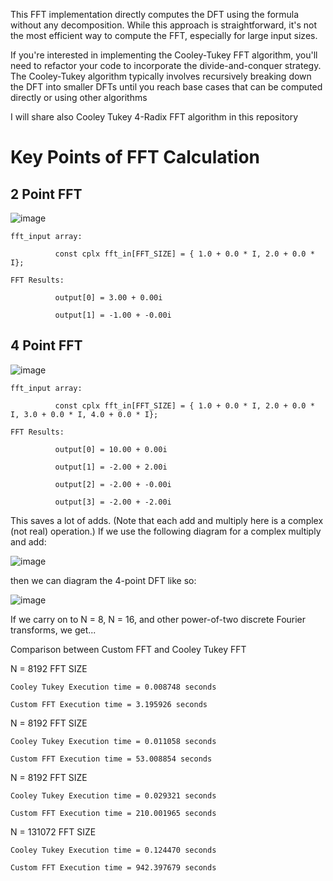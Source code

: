 This FFT implementation directly computes the DFT using the formula without any decomposition. While this approach is straightforward,  it's not the most efficient way to compute the FFT, especially for large input sizes.

If you're interested in implementing the Cooley-Tukey FFT algorithm, you'll need to refactor your code to incorporate the divide-and-conquer strategy. 
The Cooley-Tukey algorithm typically involves recursively breaking down the DFT into smaller DFTs until you reach base cases that can be computed directly or using other algorithms 

I will share also Cooley Tukey 4-Radix FFT algorithm in this repository

# Key Points of FFT Calculation

## 2 Point FFT 

![image](https://github.com/Mserhatarslan/fft/assets/63358327/509a6981-8f53-4f5e-953e-ccc95e41db6b)
```
fft_input array: 

          const cplx fft_in[FFT_SIZE] = { 1.0 + 0.0 * I, 2.0 + 0.0 * I};

FFT Results:
 
          output[0] = 3.00 + 0.00i

          output[1] = -1.00 + -0.00i
```

## 4 Point FFT 

![image](https://github.com/Mserhatarslan/fft/assets/63358327/0e70eff3-1be2-4114-ac84-9e34134e500d)

```
fft_input array: 

          const cplx fft_in[FFT_SIZE] = { 1.0 + 0.0 * I, 2.0 + 0.0 * I, 3.0 + 0.0 * I, 4.0 + 0.0 * I};

FFT Results:

          output[0] = 10.00 + 0.00i
          
          output[1] = -2.00 + 2.00i
          
          output[2] = -2.00 + -0.00i
          
          output[3] = -2.00 + -2.00i
```

This saves a lot of adds. (Note that each add and multiply here is a complex (not real) operation.)
If we use the following diagram for a complex multiply and add:

![image](https://github.com/Mserhatarslan/fft/assets/63358327/f5b92ffb-1175-4993-bd28-26a9e0fd7a04)

then we can diagram the 4-point DFT like so:

![image](https://github.com/Mserhatarslan/fft/assets/63358327/1cacfa8c-1217-4790-8052-66c8c7053153)

If we carry on to N = 8, N = 16, and other power-of-two discrete Fourier transforms,
we get...

Comparison between Custom FFT and Cooley Tukey FFT

N = 8192 FFT SIZE 
```
Cooley Tukey Execution time = 0.008748 seconds

Custom FFT Execution time = 3.195926 seconds
```

N = 8192 FFT SIZE 
```
Cooley Tukey Execution time = 0.011058 seconds

Custom FFT Execution time = 53.008854 seconds
```

N = 8192 FFT SIZE 
```
Cooley Tukey Execution time = 0.029321 seconds

Custom FFT Execution time = 210.001965 seconds
```

N = 131072 FFT SIZE 
```
Cooley Tukey Execution time = 0.124470 seconds

Custom FFT Execution time = 942.397679 seconds
```
